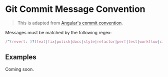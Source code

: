 # Git Commit Message Convention

> This is adapted from [Angular's commit convention](https://github.com/conventional-changelog/conventional-changelog/tree/master/packages/conventional-changelog-angular).

Messages must be matched by the following regex:

``` js
/^(revert: )?(feat|fix|polish|docs|style|refactor|perf|test|workflow|ci|chore|types)(\(.+\))?: .{1,50}/
```

## Examples

Coming soon.
